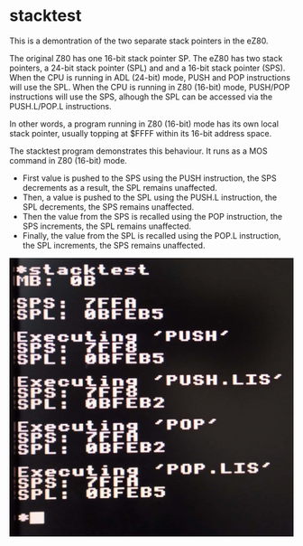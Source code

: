# stacktest

This is a demontration of the two separate stack pointers in the eZ80.

The original Z80 has one 16-bit stack pointer SP. The eZ80 has two stack pointers, a 24-bit stack pointer (SPL) and and a 16-bit stack pointer (SPS). When the CPU is running in ADL (24-bit) mode, PUSH and POP instructions will use the SPL. When the CPU is running in Z80 (16-bit) mode, PUSH/POP instructions will use the SPS, alhough the SPL can be accessed via the PUSH.L/POP.L instructions.

In other words, a program running in Z80 (16-bit) mode has its own local stack pointer, usually topping at $FFFF within its 16-bit address space. 

The stacktest program demonstrates this behaviour. It runs as a MOS command in Z80 (16-bit) mode.

- First value is pushed to the SPS using the PUSH instruction, the SPS decrements as a result, the SPL remains unaffected. 
- Then, a value is pushed to the SPL using the PUSH.L instruction, the SPL decrements, the SPS remains unaffected.
- Then the value from the SPS is recalled using the POP instruction, the SPS increments, the SPL remains unaffected. 
- Finally, the value from the SPL is recalled using the POP.L instruction, the SPL increments, the SPS remains unaffected. 

![screenshot of stacktest output](stacktest/stacktest_output.jpg)
